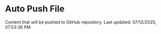 # Auto Push File

Content that will be pushed to GitHub repository.
Last updated: 07/12/2025, 07:53:36 PM